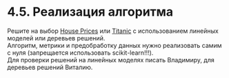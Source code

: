 # 4.5. Реализация алгоритма

Решите на выбор [House Prices](https://www.kaggle.com/c/house-prices-advanced-regression-techniques) или [Titanic](https://www.kaggle.com/c/titanic) с использованием линейных моделей или деревьев решений.  
Алгоритм, метрики и предобработку данных нужно реализовать самим с нуля (запрещается использовать scikit-learn!!!).  
Для проверки решений на линейных моделях писать Владимиру, для деревьев решений Виталию.
